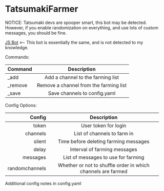 # TatsumakiFarmer

NOTICE: Tatsumaki devs are spooper smart, this bot may be detected. However, if you enable randomization on everything, and use lots of custom messages, you should be fine.

[JS Bot](https://github.com/ajmeese7/spambot) <-- This bot is essentially the same, and is not detected to my knowledge.

Commands:

| Command | Description                            |
| ------- |:--------------------------------------:|
| _add    | Add a channel to the farming list      |
| _remove | Remove a channel from the farming list |
| _save   | Save channels to config.yaml           |

Config Options:

| Config         | Description                                                  |
| --------------:|:------------------------------------------------------------:|
| token          | User token for login                                         |
| channels       | List of channels to farm in                                  |
| silent         | Time before deleting farming messages                        |
| delay          | Interval of farming messages                                 |
| messages       | List of messages to use for farming                          |
| randomchannels | Whether or not to shuffle order in which channels are farmed |

Additional config notes in config.yaml